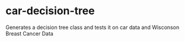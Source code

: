 # car-decision-tree

Generates a decision tree class and tests it on car data and Wisconson Breast Cancer Data
